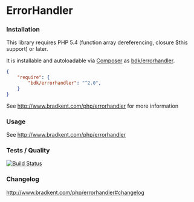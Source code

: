 ErrorHandler
===============

### Installation
This library requires PHP 5.4 (function array dereferencing, closure $this support) or later.

It is installable and autoloadable via [Composer](https://getcomposer.org/) as [bdk/errorhandler](https://packagist.org/packages/bdk/errorhandler).

```json
{
    "require": {
        "bdk/errorhandler": "^2.0",
    }
}
```

See http://www.bradkent.com/php/errorhandler for more information

### Usage

See http://www.bradkent.com/php/errorhandler

### Tests / Quality
[![Build Status](https://img.shields.io/travis/bkdotcom/ErrorHandler/master.svg)](https://travis-ci.org/bkdotcom/ErrorHandler)

### Changelog
http://www.bradkent.com/php/errorhandler#changelog

